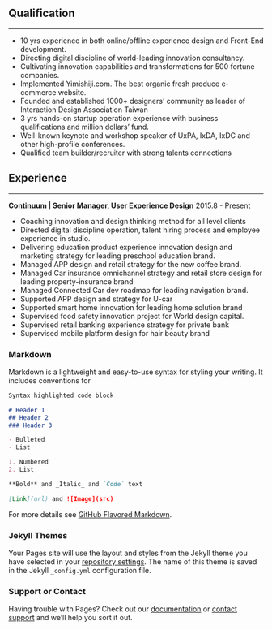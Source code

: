 ## Qualification
---
* 10 yrs experience in both online/offline experience design and Front-End development.
* Directing digital discipline of world-leading innovation consultancy.
* Cultivating innovation capabilities and transformations for 500 fortune companies.
* Implemented Yimishiji.com. The best organic fresh produce e-commerce website.
* Founded and established 1000+ designers’ community as leader of Interaction Design Association Taiwan
* 3 yrs hands-on startup operation experience with business qualifications and million dollars’ fund.
* Well-known keynote and workshop speaker of UxPA, IxDA, IxDC and other high-profile conferences.
* Qualified team builder/recruiter with strong talents connections

## Experience
---
**Continuum | Senior Manager, User Experience Design** 2015.8 - Present
* Coaching innovation and design thinking method for all level clients
* Directed digital discipline operation, talent hiring process and employee experience in studio.
* Delivering education product experience innovation design and marketing strategy for leading preschool education brand.
* Managed APP design and retail strategy for the new coffee brand.
* Managed Car insurance omnichannel strategy and retail store design for leading property-insurance brand
* Managed Connected Car dev roadmap for leading navigation brand.
* Supported APP design and strategy for U-car
* Supported smart home innovation for leading home solution brand
* Supervised food safety innovation project for World design capital.
* Supervised retail banking experience strategy for private bank
* Supervised mobile platform design for hair beauty brand



### Markdown

Markdown is a lightweight and easy-to-use syntax for styling your writing. It includes conventions for

```markdown
Syntax highlighted code block

# Header 1
## Header 2
### Header 3

- Bulleted
- List

1. Numbered
2. List

**Bold** and _Italic_ and `Code` text

[Link](url) and ![Image](src)
```

For more details see [GitHub Flavored Markdown](https://guides.github.com/features/mastering-markdown/).

### Jekyll Themes

Your Pages site will use the layout and styles from the Jekyll theme you have selected in your [repository settings](https://github.com/kylelin/kylelin.github.io/settings). The name of this theme is saved in the Jekyll `_config.yml` configuration file.

### Support or Contact

Having trouble with Pages? Check out our [documentation](https://help.github.com/categories/github-pages-basics/) or [contact support](https://github.com/contact) and we’ll help you sort it out.

